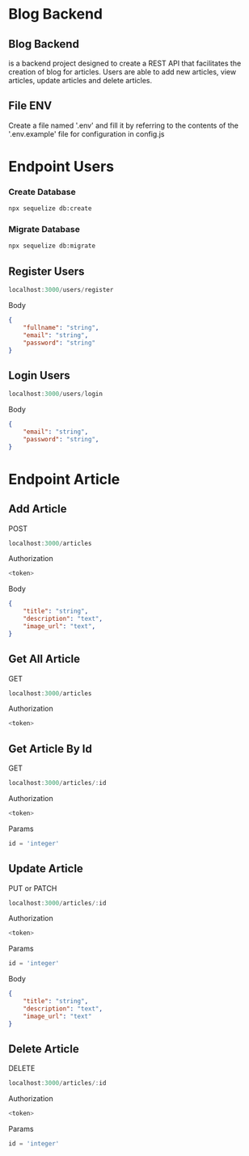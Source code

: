 # Blog Backend

## Blog Backend
is a backend project designed to create a REST API that facilitates the creation of blog for articles. Users are able to add new articles, view articles, update articles and delete articles.

## File ENV
Create a file named '.env' and fill it by referring to the contents of the '.env.example' file for configuration in config.js

# Endpoint Users

### Create Database
```cmd
npx sequelize db:create
```

### Migrate Database
```cmd
npx sequelize db:migrate
```

## Register Users
```js
localhost:3000/users/register
```

Body
```json
{
    "fullname": "string",
    "email": "string",
    "password": "string"
}
```

## Login Users
```js
localhost:3000/users/login
```

Body
```json
{
    "email": "string",
    "password": "string",
}
```

# Endpoint Article

## Add Article

POST

```js
localhost:3000/articles
```

Authorization
```js
<token>
```

Body
```json
{
    "title": "string",
    "description": "text",
    "image_url": "text",
}
```

## Get All Article

GET

```js
localhost:3000/articles
```

Authorization
```js
<token>
```

## Get Article By Id

GET

```js
localhost:3000/articles/:id
```

Authorization
```js
<token>
```

Params
```js
id = 'integer'
```

## Update Article

PUT or PATCH

```js
localhost:3000/articles/:id
```

Authorization
```js
<token>
```

Params
```js
id = 'integer'
```

Body
```json
{
    "title": "string",
    "description": "text",
    "image_url": "text"
}
```

## Delete Article

DELETE
```js
localhost:3000/articles/:id
```

Authorization
```js
<token>
```

Params
```js
id = 'integer'
```